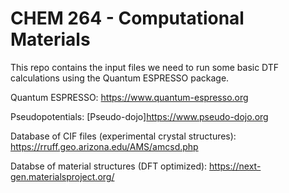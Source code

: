 # CHEM 264 - Computational Materials

This repo contains the input files we need to run some basic DTF calculations using the Quantum ESPRESSO package.

Quantum ESPRESSO: <https://www.quantum-espresso.org>

Pseudopotentials: [Pseudo-dojo]<https://www.pseudo-dojo.org>

Database of CIF files (experimental crystal structures): <https://rruff.geo.arizona.edu/AMS/amcsd.php>

Databse of material structures (DFT optimized): <https://next-gen.materialsproject.org/> 
